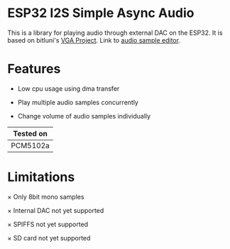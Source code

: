 # ESP32 I2S Simple Async Audio
This is a library for playing audio through external DAC on the ESP32. It is based on bitluni's [VGA Project](https://github.com/bitluni/ESP32Lib). Link to [audio sample editor](https://bitluni.net/wp-content/uploads/2018/03/WavetableEditor.html).

# Features
- Low cpu usage using dma transfer

- Play multiple audio samples concurrently

- Change volume of audio samples individually

| Tested on     | 
| ------------- | 
| PCM5102a      | 

# Limitations
× Only 8bit mono samples

× Internal DAC not yet supported

× SPIFFS not yet supported

× SD card not yet supported

